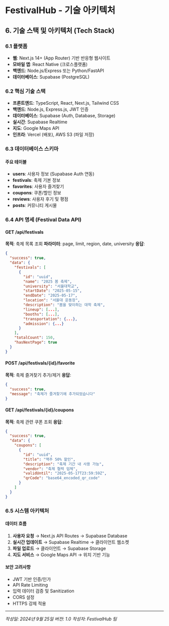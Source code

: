 # FestivalHub - 기술 아키텍처

## 6. 기술 스택 및 아키텍처 (Tech Stack)

### 6.1 플랫폼
- **웹**: Next.js 14+ (App Router) 기반 반응형 웹사이트
- **모바일 앱**: React Native (크로스플랫폼)
- **백엔드**: Node.js/Express 또는 Python/FastAPI
- **데이터베이스**: Supabase (PostgreSQL)

### 6.2 핵심 기술 스택
- **프론트엔드**: TypeScript, React, Next.js, Tailwind CSS
- **백엔드**: Node.js, Express.js, JWT 인증
- **데이터베이스**: Supabase (Auth, Database, Storage)
- **실시간**: Supabase Realtime
- **지도**: Google Maps API
- **인프라**: Vercel (배포), AWS S3 (파일 저장)

### 6.3 데이터베이스 스키마

#### 주요 테이블
- **users**: 사용자 정보 (Supabase Auth 연동)
- **festivals**: 축제 기본 정보
- **favorites**: 사용자 즐겨찾기
- **coupons**: 쿠폰/할인 정보
- **reviews**: 사용자 후기 및 평점
- **posts**: 커뮤니티 게시물

### 6.4 API 명세 (Festival Data API)

#### GET /api/festivals
**목적**: 축제 목록 조회
**파라미터**: page, limit, region, date, university
**응답**:
```json
{
  "success": true,
  "data": {
    "festivals": [
      {
        "id": "uuid",
        "name": "2025 봄 축제",
        "university": "서울대학교",
        "startDate": "2025-05-15",
        "endDate": "2025-05-17",
        "location": "서울대 운동장",
        "description": "봄을 맞이하는 대학 축제",
        "lineup": [...],
        "booths": [...],
        "transportation": {...},
        "admission": {...}
      }
    ],
    "totalCount": 150,
    "hasNextPage": true
  }
}
```

#### POST /api/festivals/{id}/favorite
**목적**: 축제 즐겨찾기 추가/제거
**응답**:
```json
{
  "success": true,
  "message": "축제가 즐겨찾기에 추가되었습니다"
}
```

#### GET /api/festivals/{id}/coupons
**목적**: 축제 관련 쿠폰 조회
**응답**:
```json
{
  "success": true,
  "data": {
    "coupons": [
      {
        "id": "uuid",
        "title": "맥주 50% 할인",
        "description": "축제 기간 내 사용 가능",
        "vendor": "축제 협력 업체",
        "validUntil": "2025-05-17T23:59:59Z",
        "qrCode": "base64_encoded_qr_code"
      }
    ]
  }
}
```

### 6.5 시스템 아키텍처

#### 데이터 흐름
1. **사용자 요청** → Next.js API Routes → Supabase Database
2. **실시간 업데이트** → Supabase Realtime → 클라이언트 웹소켓
3. **파일 업로드** → 클라이언트 → Supabase Storage
4. **지도 서비스** → Google Maps API → 위치 기반 기능

#### 보안 고려사항
- JWT 기반 인증/인가
- API Rate Limiting
- 입력 데이터 검증 및 Sanitization
- CORS 설정
- HTTPS 강제 적용

---

*작성일: 2024년 9월 25일*
*버전: 1.0*
*작성자: FestivalHub 팀*
